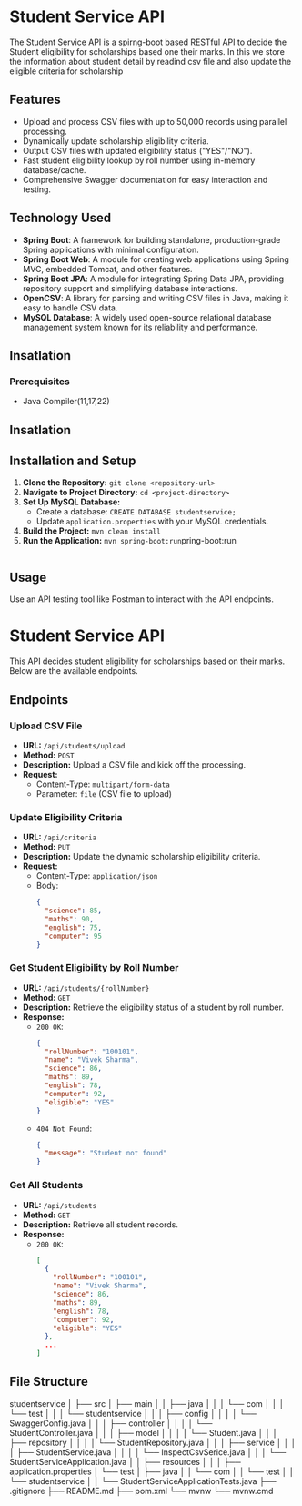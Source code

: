 # Student Service API

The Student Service API is a spirng-boot based RESTful API to decide the Student eligibility for scholarships based one their marks. In this we store the information about student
detail by readind csv file and also update the eligible criteria for scholarship

## Features

- Upload and process CSV files with up to 50,000 records using parallel processing.
- Dynamically update scholarship eligibility criteria.
- Output CSV files with updated eligibility status ("YES"/"NO").
- Fast student eligibility lookup by roll number using in-memory database/cache.
- Comprehensive Swagger documentation for easy interaction and testing.

## Technology Used

- **Spring Boot**: A framework for building standalone, production-grade Spring applications with minimal configuration.
- **Spring Boot Web**: A module for creating web applications using Spring MVC, embedded Tomcat, and other features.
- **Spring Boot JPA**: A module for integrating Spring Data JPA, providing repository support and simplifying database interactions.
- **OpenCSV**: A library for parsing and writing CSV files in Java, making it easy to handle CSV data.
- **MySQL Database**: A widely used open-source relational database management system known for its reliability and performance.

## Insatlation

### Prerequisites

- Java Compiler(11,17,22)

## Insatlation


## Installation and Setup

1. **Clone the Repository:** `git clone <repository-url>`
2. **Navigate to Project Directory:** `cd <project-directory>`
3. **Set Up MySQL Database:**
   - Create a database: `CREATE DATABASE studentservice;`
   - Update `application.properties` with your MySQL credentials.
4. **Build the Project:** `mvn clean install`
5. **Run the Application:** `mvn spring-boot:run`pring-boot:run
    ```   

## Usage 
 Use an API testing tool like Postman to interact with the API endpoints.

# Student Service API

This API decides student eligibility for scholarships based on their marks. Below are the available endpoints.

## Endpoints

### Upload CSV File
- **URL:** `/api/students/upload`
- **Method:** `POST`
- **Description:** Upload a CSV file and kick off the processing.
- **Request:**
  - Content-Type: `multipart/form-data`
  - Parameter: `file` (CSV file to upload)

### Update Eligibility Criteria
- **URL:** `/api/criteria`
- **Method:** `PUT`
- **Description:** Update the dynamic scholarship eligibility criteria.
- **Request:**
  - Content-Type: `application/json`
  - Body: 
    ```json
    {
      "science": 85,
      "maths": 90,
      "english": 75,
      "computer": 95
    }
    ```

### Get Student Eligibility by Roll Number
- **URL:** `/api/students/{rollNumber}`
- **Method:** `GET`
- **Description:** Retrieve the eligibility status of a student by roll number.
- **Response:**
  - `200 OK`: 
    ```json
    {
      "rollNumber": "100101",
      "name": "Vivek Sharma",
      "science": 86,
      "maths": 89,
      "english": 78,
      "computer": 92,
      "eligible": "YES"
    }
    ```
  - `404 Not Found`: 
    ```json
    {
      "message": "Student not found"
    }
    ```

### Get All Students
- **URL:** `/api/students`
- **Method:** `GET`
- **Description:** Retrieve all student records.
- **Response:**
  - `200 OK`: 
    ```json
    [
      {
        "rollNumber": "100101",
        "name": "Vivek Sharma",
        "science": 86,
        "maths": 89,
        "english": 78,
        "computer": 92,
        "eligible": "YES"
      },
      ...
    ]
    ```

## File Structure

studentservice
│
├── src
│   ├── main
│   │   ├── java
│   │   │   └── com
│   │   │       └── test
│   │   │           └── studentservice
│   │   │               ├── config
│   │   │               │   └── SwaggerConfig.java
│   │   │               ├── controller
│   │   │               │   └── StudentController.java
│   │   │               ├── model
│   │   │               │   └── Student.java
│   │   │               ├── repository
│   │   │               │   └── StudentRepository.java
│   │   │               ├── service
│   │   │               │   ├── StudentService.java
│   │   │               │   └── InspectCsvSerice.java
│   │   │               └── StudentServiceApplication.java
│   │   ├── resources
│   │   │   ├── application.properties
│   └── test
│       ├── java
│       │   └── com
│       │       └── test
│       │           └── studentservice
│       │               └── StudentServiceApplicationTests.java
├── .gitignore
├── README.md
├── pom.xml
└── mvnw
└── mvnw.cmd

    




